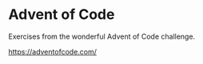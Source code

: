 # Advent of Code

Exercises from the wonderful Advent of Code challenge.

https://adventofcode.com/
